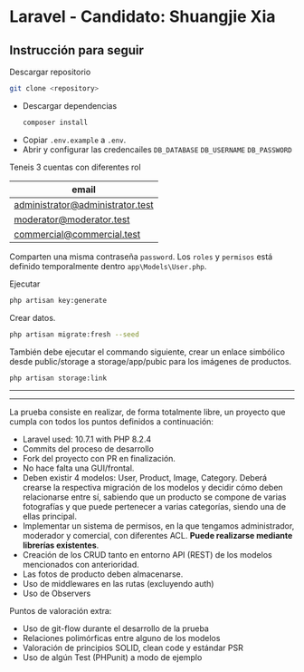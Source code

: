 # Laravel - Candidato: Shuangjie Xia

## Instrucción para seguir

Descargar repositorio

```bash
git clone <repository>
```
- Descargar dependencias
    ```bash
    composer install
    ```
- Copiar `.env.example` a `.env`. 
- Abrir y configurar las credencailes `DB_DATABASE` `DB_USERNAME` `DB_PASSWORD`

Teneis 3 cuentas con diferentes rol

| email      |
| ----------- |
| administrator@administrator.test      |
| moderator@moderator.test   |
| commercial@commercial.test   |

Comparten una misma contraseña `password`. Los `roles` y `permisos` está definido temporalmente dentro `app\Models\User.php`.

Ejecutar 
```bash
php artisan key:generate
```

Crear datos.
```bash
php artisan migrate:fresh --seed
```


También debe ejecutar el commando siguiente, crear un enlace simbólico desde public/storage a storage/app/pubic para los imágenes de productos.

```bash
php artisan storage:link
```


---------------------
---------------------

La prueba consiste en realizar, de forma totalmente libre, un proyecto que cumpla con todos los puntos definidos a continuación:

- Laravel used: 10.7.1 with PHP 8.2.4
- Commits del proceso de desarrollo
- Fork del proyecto con PR en finalización.
- No hace falta una GUI/frontal.
- Deben existir 4 modelos: User, Product, Image, Category. Deberá crearse la respectiva migración de los modelos y decidir cómo deben relacionarse entre sí, sabiendo que un producto se compone de varias fotografías y que puede pertenecer a varias categorías, siendo una de ellas principal.
- Implementar un sistema de permisos, en la que tengamos administrador, moderador y comercial, con diferentes ACL. **Puede realizarse mediante librerías existentes**.
- Creación de los CRUD tanto en entorno API (REST) de los modelos mencionados con anterioridad.
- Las fotos de producto deben almacenarse.
- Uso de middlewares en las rutas (excluyendo auth)
- Uso de Observers

Puntos de valoración extra:
- Uso de git-flow durante el desarrollo de la prueba
- Relaciones polimórficas entre alguno de los modelos
- Valoración de principios SOLID, clean code y estándar PSR
- Uso de algún Test (PHPunit) a modo de ejemplo
